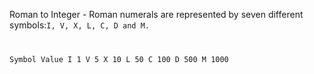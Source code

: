 Roman to Integer - Roman numerals are represented by seven different symbols:<code>I, V, X, L, C, D and M.

Symbol       Value
I             1
V             5
X             10
L             50
C             100
D             500
M             1000